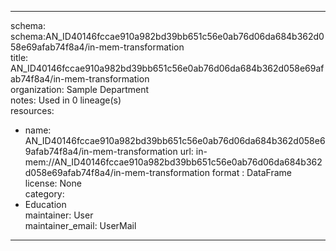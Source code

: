 


---  
schema: schema:AN_ID40146fccae910a982bd39bb651c56e0ab76d06da684b362d058e69afab74f8a4/in-mem-transformation  
title: AN_ID40146fccae910a982bd39bb651c56e0ab76d06da684b362d058e69afab74f8a4/in-mem-transformation  
organization: Sample Department  
notes: Used in 0 lineage(s)  
resources:  
  - name: AN_ID40146fccae910a982bd39bb651c56e0ab76d06da684b362d058e69afab74f8a4/in-mem-transformation 
    url: in-mem://AN_ID40146fccae910a982bd39bb651c56e0ab76d06da684b362d058e69afab74f8a4/in-mem-transformation 
    format : DataFrame  
license: None  
category:
  - Education  
maintainer: User  
maintainer_email: UserMail  
---